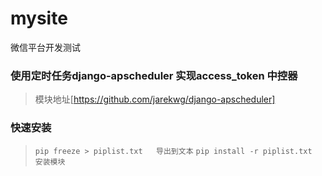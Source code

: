 # mysite
微信平台开发测试
### 使用定时任务django-apscheduler 实现access_token 中控器
> 模块地址[https://github.com/jarekwg/django-apscheduler]
### 快速安装
> `pip freeze > piplist.txt   导出到文本`
> `pip install -r piplist.txt    安装模块`
